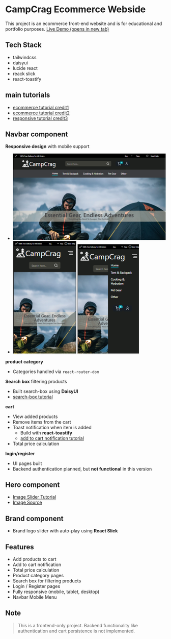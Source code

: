 # CampCrag Ecommerce Webside
This project is an ecommerce front-end website and is for educational and portfolio purposes.
[Live Demo (opens in new tab)](https://campcrag.netlify.app/)

## Tech Stack
- tailwindcss
- daisyui
- lucide react
- reack slick
- react-toastify

## main tutorials
- [ecommerce tutorial credit1](https://www.youtube.com/watch?v=zyqkneMAnfc&t=2025s)
- [ecommerce tutorial credit2](https://www.youtube.com/watch?v=jbfuzcrfjqQ)
- [responsive tutorial credit3](https://www.youtube.com/watch?v=WbV3zRgpw_E&t=5418s)

## Navbar component
**Responsive design** with mobile support
- ![laptop reaposive](./public/readme3.png)
- ![mobile responsive hide menu ](./public/readme1.png) ![moblie responsive show menu](./public/readme2.png)

**product category**
- Categories handled via `react-router-dom`

**Search box** filtering products
- Built search-box using **DaisyUI**
- [search-box tutorial](https://www.youtube.com/watch?v=x7niho285qs&list=PLLFbby8jWbMc1OPwOAKwhgcqaZpVxoO_S&index=6)

**cart**
- View added products
- Remove items from the cart
- Toast notification when item is added 
  - Build with **react-toastify**
  - [add to cart notification tutorial](https://www.youtube.com/watch?v=NHlExjLI-d0&t=305s)
- Total price calculation

**login/register**
- UI pages built
- Backend authentication planned, but **not functional** in this version

## Hero component 
- [Image Slider Tutorial](https://www.youtube.com/watch?v=JuZABF3bEdg&t=256s)
- [Image Source](https://ozbackcountry.co.nz/)

## Brand component
- Brand logo slider with auto-play using **React Slick**

## Features
- Add products to cart
- Add to cart notification
- Total price calculation
- Product category pages
- Search box for filtering products
- Login / Register pages
- Fully responsive (mobile, tablet, desktop)
- Navbar Mobile Menu

## Note
> This is a frontend-only project. Backend functionality like authentication and cart persistence is not implemented.
